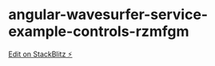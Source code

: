 # angular-wavesurfer-service-example-controls-rzmfgm

[Edit on StackBlitz ⚡️](https://stackblitz.com/edit/angular-wavesurfer-service-example-controls-rzmfgm)